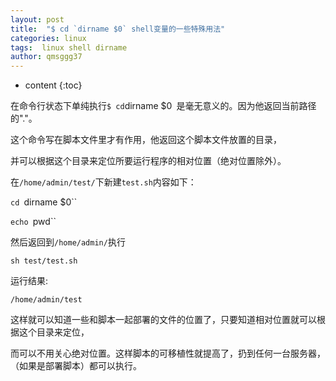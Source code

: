 ```yaml
---
layout: post
title:  "$ cd `dirname $0` shell变量的一些特殊用法"
categories: linux
tags:  linux shell dirname
author: qmsggg37
---
```


* content
{:toc}

在命令行状态下单纯执行` $ cd `dirname $0` `是毫无意义的。因为他返回当前路径的"."。

这个命令写在脚本文件里才有作用，他返回这个脚本文件放置的目录，

并可以根据这个目录来定位所要运行程序的相对位置（绝对位置除外）。

在`/home/admin/test/`下新建`test.sh`内容如下：

`cd `dirname $0``

`echo `pwd``

然后返回到`/home/admin/`执行

`sh test/test.sh`

运行结果:

`/home/admin/test`

这样就可以知道一些和脚本一起部署的文件的位置了，只要知道相对位置就可以根据这个目录来定位，

而可以不用关心绝对位置。这样脚本的可移植性就提高了，扔到任何一台服务器，（如果是部署脚本）都可以执行。
